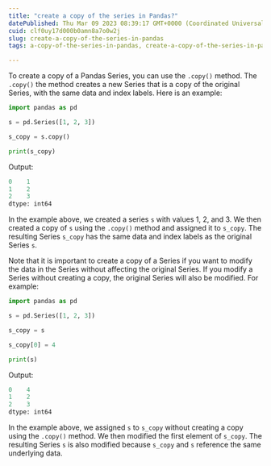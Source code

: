```yaml
---
title: "create a copy of the series in Pandas?"
datePublished: Thu Mar 09 2023 08:39:17 GMT+0000 (Coordinated Universal Time)
cuid: clf0uy17d000b0amn8a7o0w2j
slug: create-a-copy-of-the-series-in-pandas
tags: a-copy-of-the-series-in-pandas, create-a-copy-of-the-series-in-pandas

---
```


To create a copy of a Pandas Series, you can use the `.copy()` method. The `.copy()` the method creates a new Series that is a copy of the original Series, with the same data and index labels. Here is an example:

```python
import pandas as pd

s = pd.Series([1, 2, 3])

s_copy = s.copy()

print(s_copy)
```

Output:

```python
0    1
1    2
2    3
dtype: int64
```

In the example above, we created a series `s` with values 1, 2, and 3. We then created a copy of `s` using the `.copy()` method and assigned it to `s_copy`. The resulting Series `s_copy` has the same data and index labels as the original Series `s`.

Note that it is important to create a copy of a Series if you want to modify the data in the Series without affecting the original Series. If you modify a Series without creating a copy, the original Series will also be modified. For example:

```python
import pandas as pd

s = pd.Series([1, 2, 3])

s_copy = s

s_copy[0] = 4

print(s)
```

Output:

```python
0    4
1    2
2    3
dtype: int64
```

In the example above, we assigned `s` to `s_copy` without creating a copy using the `.copy()` method. We then modified the first element of `s_copy`. The resulting Series `s` is also modified because `s_copy` and `s` reference the same underlying data.